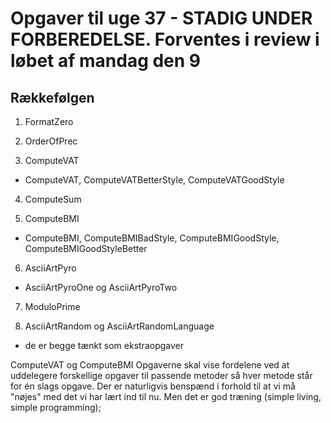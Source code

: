 # Opgaver til uge 37 - STADIG UNDER FORBEREDELSE. Forventes i review i løbet af mandag den 9
## Rækkefølgen 
1) FormatZero

2) OrderOfPrec

3) ComputeVAT
- ComputeVAT, ComputeVATBetterStyle, ComputeVATGoodStyle

4) ComputeSum

5) ComputeBMI
- ComputeBMI, ComputeBMIBadStyle, ComputeBMIGoodStyle, ComputeBMIGoodStyleBetter

6) AsciiArtPyro
- AsciiArtPyroOne og AsciiArtPyroTwo 

7) ModuloPrime

8) AsciiArtRandom og AsciiArtRandomLanguage 
- de er begge tænkt som ekstraopgaver


ComputeVAT og ComputeBMI Opgaverne skal vise fordelene ved at uddelegere 
forskellige opgaver til passende metoder så hver metode står for én slags opgave. 
Der er naturligvis benspænd i forhold til at vi må "nøjes" med det vi har lært 
ind til nu. Men det er god træning (simple living, simple programming);

